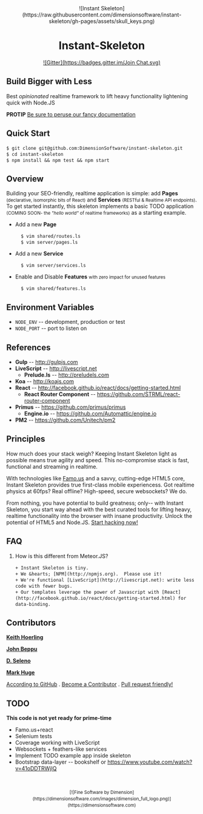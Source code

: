 <center>
![Instant Skeleton](https://raw.githubusercontent.com/dimensionsoftware/instant-skeleton/gh-pages/assets/skull_keys.png)

Instant-Skeleton
================
[![Gitter](https://badges.gitter.im/Join Chat.svg)](https://gitter.im/DimensionSoftware/instant-skeleton?utm_source=badge&utm_medium=badge&utm_campaign=pr-badge&utm_content=badge)
</center>

Build Bigger with Less
----------------------
Best _opinionated_ realtime framework to lift heavy functionality lightening quick with Node.JS

**PROTIP** [Be sure to peruse our fancy documentation](http://dimensionsoftware.github.io/instant-skeleton)

## Quick Start

    $ git clone git@github.com:DimensionSoftware/instant-skeleton.git
    $ cd instant-skeleton
    $ npm install && npm test && npm start

## Overview

Building your SEO-friendly, realtime application is simple: add **Pages** <small>(declarative, isomorphic bits of React)</small> and **Services** <small>(RESTful & Realtime API endpoints)</small>.  To get started instantly, this skeleton implements a basic TODO application <small>(COMING SOON- the _"hello world"_ of realtime frameworks)</small> as a starting example.

* Add a new **Page**

        $ vim shared/routes.ls
        $ vim server/pages.ls

* Add a new **Service**

        $ vim server/services.ls

* Enable and Disable **Features** <small>with zero impact for unused features</small>

        $ vim shared/features.ls

## Environment Variables
* `NODE_ENV`  -- development, production or test
* `NODE_PORT` -- port to listen on

## References
* **Gulp** -- http://gulpjs.com
* **LiveScript** -- http://livescript.net
    * **Prelude.ls** -- http://preludels.com
* **Koa** -- http://koajs.com
* **React** -- http://facebook.github.io/react/docs/getting-started.html
    * **React Router Component** -- https://github.com/STRML/react-router-component
* **Primus** -- https://github.com/primus/primus
    * **Engine.io** -- https://github.com/Automattic/engine.io
* **PM2** -- https://github.com/Unitech/pm2

## Principles

How much does your stack weigh?  Keeping Instant Skeleton light as possible means true agility and speed.  This no-compromise stack is fast, functional and streaming in realtime.

With technologies like [Famo.us](https://famou.us) and a savvy, cutting-edge HTML5 core, Instant Skeleton provides true
first-class mobile experiencess.  Got realtime physics at 60fps?  Real offline?  High-speed, secure websockets?  We do.

From nothing, you have potential to build greatness; only-- with Instant Skeleton, you start way ahead with the best
curated tools for lifting heavy, realtime functionality into the browser with insane productivity.  Unlock the
potential of HTML5 and Node.JS.  [Start hacking now!](https://github.com/DimensionSoftware/instant-skeleton/fork)

## FAQ

1. How is this different from Meteor.JS?

       + Instant Skeleton is tiny.
       + We &hearts; [NPM](http://npmjs.org).  Please use it!
       + We're functional [LiveScript](http://livescript.net): write less code with fewer bugs.
       + Our templates leverage the power of Javascript with [React](http://facebook.github.io/react/docs/getting-started.html) for data-binding.


## Contributors

[**Keith Hoerling**](https://github.com/khoerling)

[**John Beppu**](https://github.com/beppu)

[**D. Seleno**](https://github.com/onelesd)

[**Mark Huge**](https://github.com/markhuge)


[According to GitHub](https://github.com/DimensionSoftware/instant-skeleton/graphs/contributors) . [Become a Contributor](https://github.com/DimensionSoftware/instant-skeleton/fork) .  [Pull request friendly!](https://github.com/DimensionSoftware/instant-skeleton/fork)

## TODO

**This code is not yet ready for prime-time**

* Famo.us+react
* Selenium tests
* Coverage working with LiveScript
* Websockets + feathers-like services
* Implement TODO example app inside skeleton
* Bootstrap data-layer -- bookshelf or https://www.youtube.com/watch?v=41oDDTRWjIQ

&nbsp;

<center>
<small>
[![Fine Software by Dimension](https://dimensionsoftware.com/images/dimension_full_logo.png)](https://dimensionsoftware.com)
</small>
</center>
